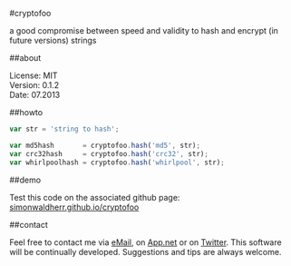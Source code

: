 #cryptofoo

a good compromise between speed and validity to hash and encrypt (in future versions) strings

##about

License:   MIT  
Version: 0.1.2  
Date:  07.2013  

##howto

```js
var str = 'string to hash';

var md5hash       = cryptofoo.hash('md5', str);
var crc32hash     = cryptofoo.hash('crc32', str);
var whirlpoolhash = cryptofoo.hash('whirlpool', str);
```

##demo

Test this code on the associated github page: [simonwaldherr.github.io/cryptofoo](http://simonwaldherr.github.io/cryptofoo/)

##contact

Feel free to contact me via [eMail](mailto:contact@simonwaldherr.de), on [App.net](https://alpha.app.net/simonwaldherr) or on [Twitter](http://twitter.com/simonwaldherr). This software will be continually developed. Suggestions and tips are always welcome.
